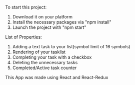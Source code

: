 To start this project:
1) Download it on your platform
2) Install the necessary packages via "npm install"
3) Launch the project with "npm start"

List of Properties:
1) Adding a text task to your list(symbol limit of 16 symbols)
2) Rendering of your tasklist
3) Completing your task with a checkbox
4) Deleting the unnecessary tasks
5) Completed/Active task counter

This App was made using React and React-Redux
